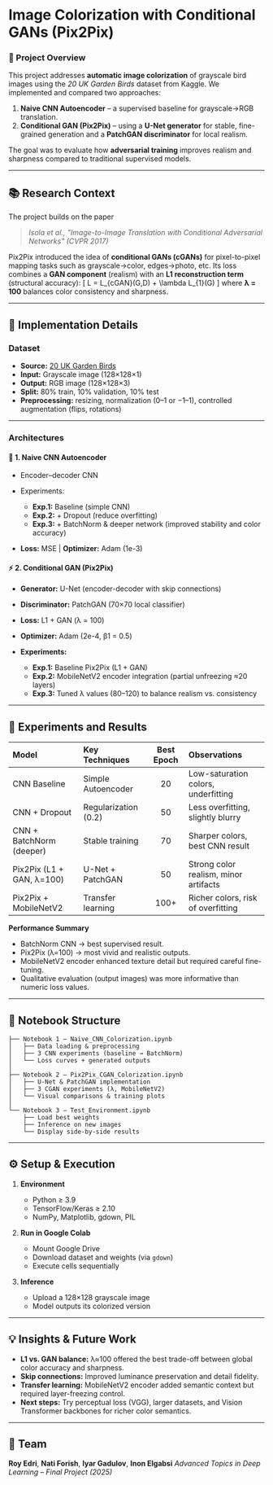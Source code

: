 # Image Colorization with Conditional GANs (Pix2Pix)

### 🎯 Project Overview

This project addresses **automatic image colorization** of grayscale bird images using the *20 UK Garden Birds* dataset from Kaggle.
We implemented and compared two approaches:

1. **Naive CNN Autoencoder** – a supervised baseline for grayscale→RGB translation.
2. **Conditional GAN (Pix2Pix)** – using a **U-Net generator** for stable, fine-grained generation and a **PatchGAN discriminator** for local realism.

The goal was to evaluate how **adversarial training** improves realism and sharpness compared to traditional supervised models.

---

## 📚 Research Context

The project builds on the paper

> *Isola et al., "Image-to-Image Translation with Conditional Adversarial Networks" (CVPR 2017)*

Pix2Pix introduced the idea of **conditional GANs (cGANs)** for pixel-to-pixel mapping tasks such as grayscale→color, edges→photo, etc.
Its loss combines a **GAN component** (realism) with an **L1 reconstruction term** (structural accuracy):
[
L = L_{cGAN}(G,D) + \lambda L_{1}(G)
]
where **λ = 100** balances color consistency and sharpness.

---

## 🧠 Implementation Details

### Dataset

* **Source:** [20 UK Garden Birds](https://www.kaggle.com/datasets/davemahony/20-uk-garden-birds)
* **Input:** Grayscale image (128×128×1)
* **Output:** RGB image (128×128×3)
* **Split:** 80% train, 10% validation, 10% test
* **Preprocessing:** resizing, normalization (0–1 or −1–1), controlled augmentation (flips, rotations)

---

### Architectures

#### 🧩 1. Naive CNN Autoencoder

* Encoder–decoder CNN
* Experiments:

  * **Exp.1:** Baseline (simple CNN)
  * **Exp.2:** + Dropout (reduce overfitting)
  * **Exp.3:** + BatchNorm & deeper network (improved stability and color accuracy)
* **Loss:** MSE   |   **Optimizer:** Adam (1e-3)

#### ⚡ 2. Conditional GAN (Pix2Pix)

* **Generator:** U-Net (encoder-decoder with skip connections)
* **Discriminator:** PatchGAN (70×70 local classifier)
* **Loss:** L1 + GAN (λ = 100)
* **Optimizer:** Adam (2e-4, β1 = 0.5)
* **Experiments:**

  * **Exp.1:** Baseline Pix2Pix (L1 + GAN)
  * **Exp.2:** MobileNetV2 encoder integration (partial unfreezing ≈20 layers)
  * **Exp.3:** Tuned λ values (80–120) to balance realism vs. consistency

---

## 🧪 Experiments and Results

| Model                     | Key Techniques       | Best Epoch | Observations                          |
| :------------------------ | :------------------- | :--------: | :------------------------------------ |
| CNN Baseline              | Simple Autoencoder   |     20     | Low-saturation colors, underfitting   |
| CNN + Dropout             | Regularization (0.2) |     50     | Less overfitting, slightly blurry     |
| CNN + BatchNorm (deeper)  | Stable training      |     70     | Sharper colors, best CNN result       |
| Pix2Pix (L1 + GAN, λ=100) | U-Net + PatchGAN     |     50     | Strong color realism, minor artifacts |
| Pix2Pix + MobileNetV2     | Transfer learning    |    100+    | Richer colors, risk of overfitting    |

**Performance Summary**

* BatchNorm CNN → best supervised result.
* Pix2Pix (λ=100) → most vivid and realistic outputs.
* MobileNetV2 encoder enhanced texture detail but required careful fine-tuning.
* Qualitative evaluation (output images) was more informative than numeric loss values.

---

## 🧩 Notebook Structure

```
├── Notebook 1 – Naive_CNN_Colorization.ipynb
│   ├── Data loading & preprocessing
│   ├── 3 CNN experiments (baseline → BatchNorm)
│   └── Loss curves + generated outputs
│
├── Notebook 2 – Pix2Pix_CGAN_Colorization.ipynb
│   ├── U-Net & PatchGAN implementation
│   ├── 3 CGAN experiments (λ, MobileNetV2)
│   └── Visual comparisons & training plots
│
└── Notebook 3 – Test_Environment.ipynb
    ├── Load best weights
    ├── Inference on new images
    └── Display side-by-side results
```

---

## ⚙️ Setup & Execution

1. **Environment**

   * Python ≥ 3.9
   * TensorFlow/Keras ≥ 2.10
   * NumPy, Matplotlib, gdown, PIL

2. **Run in Google Colab**

   * Mount Google Drive
   * Download dataset and weights (via `gdown`)
   * Execute cells sequentially

3. **Inference**

   * Upload a 128×128 grayscale image
   * Model outputs its colorized version

---

## 💡 Insights & Future Work

* **L1 vs. GAN balance:** λ≈100 offered the best trade-off between global color accuracy and sharpness.
* **Skip connections:** Improved luminance preservation and detail fidelity.
* **Transfer learning:** MobileNetV2 encoder added semantic context but required layer-freezing control.
* **Next steps:** Try perceptual loss (VGG), larger datasets, and Vision Transformer backbones for richer color semantics.

---

## 👥 Team

**Roy Edri**, **Nati Forish**, **Iyar Gadulov**, **Inon Elgabsi**
*Advanced Topics in Deep Learning – Final Project (2025)*
